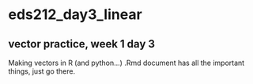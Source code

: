 # eds212_day3_linear
## vector practice, week 1 day 3
Making vectors in R (and python...)
.Rmd document has all the important things, just go there.
